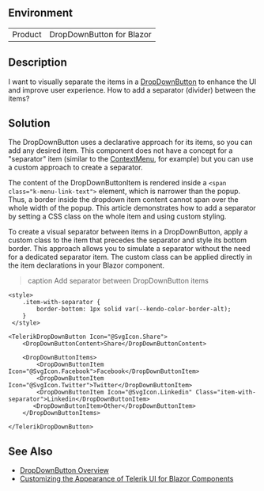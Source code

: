 
## Environment
<table>
<tbody>
<tr>
<td>Product</td>
<td>DropDownButton for Blazor</td>
</tr>
</tbody>
</table>

## Description

I want to visually separate the items in a [DropDownButton](slug:dropdownbutton-overview) to enhance the UI and improve user experience. How to add a separator (divider) between the items?

## Solution

The DropDownButton uses a declarative approach for its items, so you can add any desired item. This component does not have a concept for a "separator" item (similar to the [ContextMenu](slug:contextmenu-data-binding-overview), for example) but you can use a custom approach to create a separator.

The content of the DropDownButtonItem is rendered inside a `<span class="k-menu-link-text">` element, which is narrower than the popup. Thus, a border inside the dropdown item content cannot span over the whole width of the popup. This article demonstrates how to add a separator by setting a CSS class on the whole item and using custom styling.

To create a visual separator between items in a DropDownButton, apply a custom class to the item that precedes the separator and style its bottom border. This approach allows you to simulate a separator without the need for a dedicated separator item. The custom class can be applied directly in the item declarations in your Blazor component.

>caption Add separator between DropDownButton items

````RAZOR
<style>
    .item-with-separator {
        border-bottom: 1px solid var(--kendo-color-border-alt);
    }
 </style>

<TelerikDropDownButton Icon="@SvgIcon.Share">
    <DropDownButtonContent>Share</DropDownButtonContent>

    <DropDownButtonItems>
        <DropDownButtonItem Icon="@SvgIcon.Facebook">Facebook</DropDownButtonItem>
        <DropDownButtonItem Icon="@SvgIcon.Twitter">Twitter</DropDownButtonItem>
        <DropDownButtonItem Icon="@SvgIcon.Linkedin" Class="item-with-separator">Linkedin</DropDownButtonItem>
       <DropDownButtonItem>Other</DropDownButtonItem>
    </DropDownButtonItems>

</TelerikDropDownButton>
````

## See Also

- [DropDownButton Overview](slug:dropdownbutton-overview)
- [Customizing the Appearance of Telerik UI for Blazor Components](slug:themes-override)

